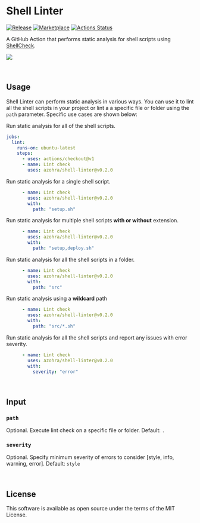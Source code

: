 # Shell Linter

[![Release](https://img.shields.io/github/release/azohra/shell-linter.svg)](https://github.com/azohra/shell-linter/releases)
[![Marketplace](https://img.shields.io/badge/GitHub-Marketplace-red.svg)](https://github.com/marketplace/actions/shell-linter)
[![Actions Status](https://github.com/azohra/shell-linter/workflows/CI-workflow/badge.svg)](https://github.com/azohra/shell-linter/actions?query=branch%3Adevelop)


A GitHub Action that performs static analysis for shell scripts using [ShellCheck](https://github.com/koalaman/shellcheck).

![](docs/images/preview.png)

<br>

## Usage

Shell Linter can perform static analysis in various ways. You can use it to lint all the shell scripts in your project or lint a a specific file or folder using the `path` parameter. Specific use cases are shown below:

Run static analysis for all of the shell scripts.
```yml
jobs:
  lint:
    runs-on: ubuntu-latest
    steps:
      - uses: actions/checkout@v1
      - name: Lint check
        uses: azohra/shell-linter@v0.2.0
```

Run static analysis for a single shell script.
```yml
      - name: Lint check
        uses: azohra/shell-linter@v0.2.0
        with:
          path: "setup.sh"
```

Run static analysis for multiple shell scripts **with or without** extension.
```yml
      - name: Lint check
        uses: azohra/shell-linter@v0.2.0
        with:
          path: "setup,deploy.sh"
```

Run static analysis for all the shell scripts in a folder.
```yml
      - name: Lint check
        uses: azohra/shell-linter@v0.2.0
        with:
          path: "src"
```

Run static analysis using a **wildcard** path
```yml
      - name: Lint check
        uses: azohra/shell-linter@v0.2.0
        with:
          path: "src/*.sh"
```

Run static analysis for all the shell scripts and report any issues with error severity.
```yml
      - name: Lint check
        uses: azohra/shell-linter@v0.2.0
        with:
          severity: "error"
```

<br>

## Input

### `path`

Optional. Execute lint check on a specific file or folder. Default: `.`

### `severity`

Optional. Specify minimum severity of errors to consider [style, info, warning, error]. Default: `style`

<br>

## License
This software is available as open source under the terms of the MIT License.
